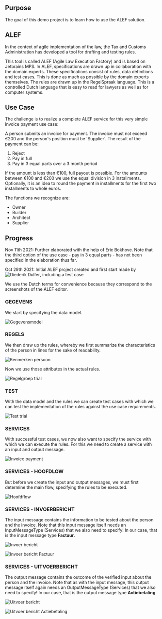 ## Purpose

The goal of this demo project is to learn how to use the ALEF solution.

## ALEF

In the context of agile implementation of the law, the Tax and Customs Administration has developed a tool for drafting and testing rules.

This tool is called ALEF (Agile Law Execution Factory) and is based on Jetbrains MPS. In ALEF, specifications are drawn up in collaboration with the domain experts. These specifications consist of rules, data definitions and test cases. This is done as much as possible by the domain experts themselves. The rules are drawn up in the RegelSpraak language. This is a controlled Dutch language that is easy to read for lawyers as well as for computer systems.

## Use Case

The challenge is to realize a complete ALEF service for this very simple invoice payment use case:

A person submits an invoice for payment. The invoice must not exceed €200 and the person's position must be 'Supplier'. The result of the payment can be:
1. Reject
2. Pay in full
3. Pay in 3 equal parts over a 3 month period

If the amount is less than €100, full payout is possible. For the amounts between €100 and €200 we use the equal division in 3 installments. Optionally, it is an idea to round the payment in installments for the first two installments to whole euros.

The functions we recognize are:
- Owner
- Builder
- Architect
- Supplier

## Progress

Nov 11th 2021: Further elaborated with the help of Eric Bokhove. Note that the third option of the use case - pay in 3 equal parts - has not been specified in the elaboration thus far.  

Oct 29th 2021: Initial ALEF project created and first start made by ![Diederik Dulfer](https://github.com/diederikd), including a test case

We use the Dutch terms for convenience because they correspond to the screenshots of the ALEF editor.

### GEGEVENS
We start by specifying the data model.  

![Gegevensmodel](images/Gegevensmodel.png)

### REGELS
We then draw up the rules, whereby we first summarize the characteristics of the person in lines for the sake of readability.  

![Kenmerken persoon](images/Kenmerkenpersoon.png)

Now we use those attributes in the actual rules.  

![Regelgroep trial](images/Regelgroeptrial.png)

### TEST
With the data model and the rules we can create test cases with which we can test the implementation of the rules against the use case requirements.  

![Test trial](images/testtrial.png)

### SERVICES
With successful test cases, we now also want to specify the service with which we can execute the rules. For this we need to create a service with an input and output message.  

![Invoice payment](images/Invoicepayment.png)

### SERVICES - HOOFDLOW
But before we create the input and output messages, we must first determine the main flow, specifying the rules to be executed.  

![Hoofdflow](images/Hoofdflow.png)

### SERVICES - INVOERBERICHT
The input message contains the information to be tested about the person and the invoice. Note that this input message itself needs an InputMessageType (Services) that we also need to specify! In our case, that is the input message type **Factuur**.  

![Invoer bericht](images/Invoerbericht.png)

![Invoer bericht Factuur](images/InvoerberichtFactuur.png)

### SERVICES - UITVOERBERICHT
The output message contains the outcome of the verified input about the person and the invoice. Note that as with the input message, this output message itself again needs an OutputMessageType (Services) that we also need to specify! In our case, that is the output message type **Actiebetaling**.  

![Uitvoer bericht](images/Uitvoerbericht.png)

![Uitvoer bericht Actiebetaling](images/UitvoerberichtActiebetaling.png)